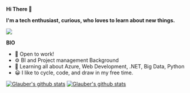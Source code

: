 <b>Hi There 👋

I'm a tech enthusiast, curious, who loves to learn about new things. </b>
<p><a href="https://www.linkedin.com/in/glauber-cavalcante-458a444/)">
<img src="https://img.shields.io/badge/LinkedIn-blue?style=flat&logo=linkedin&labelColor=blue"></a>
</p>

<b>BIO</b>
<ul>                                                                                              
<li>🏢 Open to work! </li>
<li>⚙️ BI and Project management Background </li>
<li>🌱 Learning all about Azure, Web Development, .NET, Big Data, Python</li>
<li>😀 I like to cycle, code, and draw in my free time.
</ul>

[![Glauber's github stats](https://github-readme-stats.vercel.app/api?username=GlauberCC)](https://github.com/GlauberCC)
[![Glauber's github stats](https://github-readme-stats.vercel.app/api/top-langs/?username=GlauberCC&layout=compact&theme=vision-friendly-dark)](https://github.com/GlauberCC)
<!---
GlauberCC/GlauberCC is a ✨ special ✨ repository because its `README.md` (this file) appears on your GitHub profile.
You can click the Preview link to take a look at your changes.
--->
